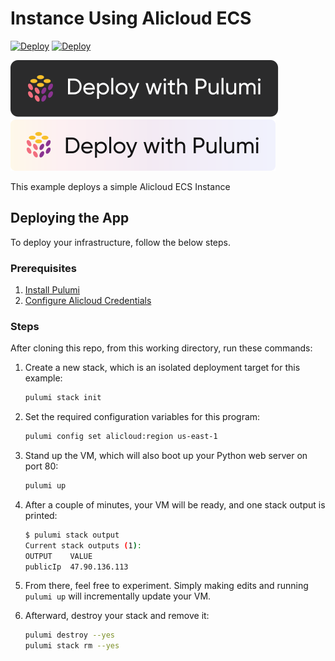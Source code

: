 # Instance Using Alicloud ECS

[![Deploy](https://get.pulumi.com/new/button.svg#gh-light-mode-only)](https://app.pulumi.com/new?template=https://github.com/pulumi/examples/blob/master/alicloud-ts-ecs/README.md)
[![Deploy](https://pulumi.com/images/deploy-with-pulumi/light.svg#gh-dark-mode-only)](https://app.pulumi.com/new?template=https://github.com/pulumi/examples/blob/master/alicloud-ts-ecs/README.md)

![Deploy](../.buttons/deploy-with-pulumi-dark.svg#gh-light-mode-only)
![Deploy](../.buttons/deploy-with-pulumi-light.svg#gh-dark-mode-only)

This example deploys a simple Alicloud ECS Instance

## Deploying the App

To deploy your infrastructure, follow the below steps.

### Prerequisites

1. [Install Pulumi](https://www.pulumi.com/docs/get-started/install/)
2. [Configure Alicloud Credentials](https://www.pulumi.com/registry/packages/alicloud/installation-configuration/#configuring-credentials)

### Steps

After cloning this repo, from this working directory, run these commands:

1. Create a new stack, which is an isolated deployment target for this example:

    ```bash
    pulumi stack init
    ```

2. Set the required configuration variables for this program:

    ```bash
    pulumi config set alicloud:region us-east-1
    ```

3. Stand up the VM, which will also boot up your Python web server on port 80:

    ```bash
    pulumi up
    ```

4. After a couple of minutes, your VM will be ready, and one stack output is printed:

    ```bash
    $ pulumi stack output
    Current stack outputs (1):
    OUTPUT    VALUE
    publicIp  47.90.136.113
    ```

5. From there, feel free to experiment. Simply making edits and running `pulumi up` will incrementally update your VM.

6. Afterward, destroy your stack and remove it:

    ```bash
    pulumi destroy --yes
    pulumi stack rm --yes
    ```
